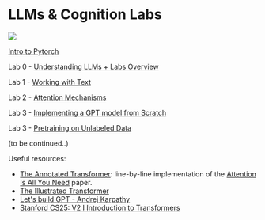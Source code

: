 # LLMs & Cognition Labs

<img src="https://i.imgur.com/1AdS7wp.png" weight="200px">

[Intro to Pytorch](https://github.com/bucuram/llms-and-cognition-labs/blob/main/pytorch-tutorial.ipynb) 

Lab 0 - [Understanding LLMs + Labs Overview](https://github.com/bucuram/llms-and-cognition-labs/blob/main/lab0.ipynb) 

Lab 1 - [Working with Text](https://github.com/bucuram/llms-and-cognition-labs/blob/main/lab1.ipynb)

Lab 2 - [Attention Mechanisms](https://github.com/bucuram/llms-and-cognition-labs/blob/main/lab2.ipynb)

Lab 3 - [Implementing a GPT model from Scratch](https://github.com/bucuram/llms-and-cognition-labs/blob/main/lab3.ipynb)

Lab 3 - [Pretraining on Unlabeled Data](https://github.com/bucuram/llms-and-cognition-labs/blob/main/lab4.ipynb)


(to be continued..)

Useful resources:
- [The Annotated Transformer](https://github.com/harvardnlp/annotated-transformer/blob/master/AnnotatedTransformer.ipynb): line-by-line implementation of the [Attention Is All You Need](https://arxiv.org/pdf/1706.03762) paper.
- [The Illustrated Transformer](https://jalammar.github.io/illustrated-transformer/)
- [Let's build GPT - Andrej Karpathy](https://www.youtube.com/watch?v=kCc8FmEb1nY)
- [Stanford CS25: V2 I Introduction to Transformers](https://www.youtube.com/watch?v=XfpMkf4rD6E&list=PLoROMvodv4rNiJRchCzutFw5ItR_Z27CM&index=12)
